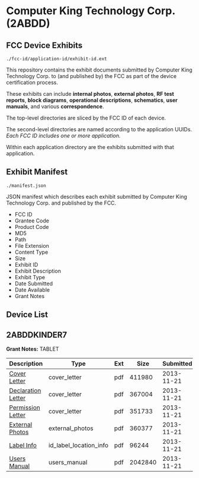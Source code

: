 # Computer King Technology Corp. (2ABDD)
## FCC Device Exhibits

```
./fcc-id/application-id/exhibit-id.ext
```

This repository contains the exhibit documents submitted by Computer King Technology Corp. to (and published by) the FCC as part of the device certification process.

These exhibits can include **internal photos**, **external photos**, **RF test reports**, **block diagrams**, **operational descriptions**, **schematics**, **user manuals**, and various **correspondence**.

The top-level directories are sliced by the FCC ID of each device.

The second-level directories are named according to the application UUIDs. *Each FCC ID includes one or more application.*

Within each application directory are the exhibits submitted with that application. 

## Exhibit Manifest

```
./manifest.json
```

JSON manifest which describes each exhibit submitted by Computer King Technology Corp. and published by the FCC.

- FCC ID
- Grantee Code
- Product Code
- MD5
- Path
- File Extension
- Content Type
- Size
- Exhibit ID
- Exhibit Description
- Exhibit Type
- Date Submitted
- Date Available
- Grant Notes

## Device List
## 2ABDDKINDER7
**Grant Notes:** TABLET

| Description | Type | Ext | Size | Submitted | Available |
| ----------- | ---- | --- | ---- | --------- | --------- |
| [Cover Letter](2ABDDKINDER7/7174deddd085b338e4c8201d727f8037/2124571.pdf) | cover_letter | pdf | 411980 | 2013-11-21 | 2013-11-21 |
| [Declaration Letter](2ABDDKINDER7/7174deddd085b338e4c8201d727f8037/2124573.pdf) | cover_letter | pdf | 367004 | 2013-11-21 | 2013-11-21 |
| [Permission Letter](2ABDDKINDER7/7174deddd085b338e4c8201d727f8037/2124574.pdf) | cover_letter | pdf | 351733 | 2013-11-21 | 2013-11-21 |
| [External Photos](2ABDDKINDER7/7174deddd085b338e4c8201d727f8037/2117074.pdf) | external_photos | pdf | 360377 | 2013-11-21 | 2013-11-21 |
| [Label Info](2ABDDKINDER7/7174deddd085b338e4c8201d727f8037/2124572.pdf) | id_label_location_info | pdf | 96244 | 2013-11-21 | 2013-11-21 |
| [Users Manual](2ABDDKINDER7/7174deddd085b338e4c8201d727f8037/2117071.pdf) | users_manual | pdf | 2042840 | 2013-11-21 | 2013-11-21 |
